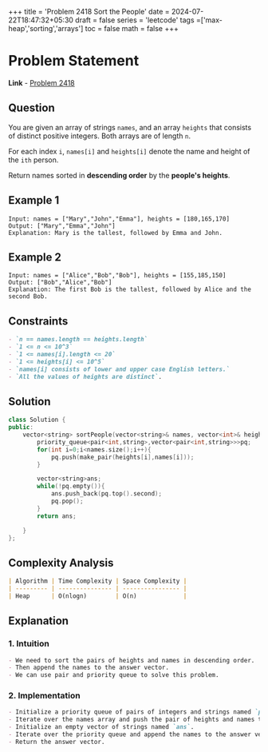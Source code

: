 +++
title = 'Problem 2418 Sort the People'
date = 2024-07-22T18:47:32+05:30
draft = false
series = 'leetcode'
tags =['max-heap','sorting','arrays']
toc = false
math = false
+++

# Problem Statement

**Link** - [Problem 2418](https://leetcode.com/problems/sort-the-people/description/)

## Question

You are given an array of strings `names`, and an array `heights` that consists of distinct positive integers. Both arrays are of length `n`.

For each index `i`, `names[i]` and `heights[i]` denote the name and height of the `ith` person.

Return names sorted in **descending order** by the **people's heights**.

## Example 1

```
Input: names = ["Mary","John","Emma"], heights = [180,165,170]
Output: ["Mary","Emma","John"]
Explanation: Mary is the tallest, followed by Emma and John.
```

## Example 2

```
Input: names = ["Alice","Bob","Bob"], heights = [155,185,150]
Output: ["Bob","Alice","Bob"]
Explanation: The first Bob is the tallest, followed by Alice and the second Bob.
```

## Constraints

```markdown
- `n == names.length == heights.length`
- `1 <= n <= 10^3`
- `1 <= names[i].length <= 20`
- `1 <= heights[i] <= 10^5`
- `names[i] consists of lower and upper case English letters.`
- `All the values of heights are distinct`.
```

## Solution

```cpp
class Solution {
public:
    vector<string> sortPeople(vector<string>& names, vector<int>& heights) {
        priority_queue<pair<int,string>,vector<pair<int,string>>>pq;
        for(int i=0;i<names.size();i++){
            pq.push(make_pair(heights[i],names[i]));
        }

        vector<string>ans;
        while(!pq.empty()){
            ans.push_back(pq.top().second);
            pq.pop();
        }
        return ans;

    }
};
```

## Complexity Analysis

```markdown
| Algorithm | Time Complexity | Space Complexity |
| --------- | --------------- | ---------------- |
| Heap      | O(nlogn)        | O(n)             |
```

## Explanation

### 1. Intuition

```markdown
- We need to sort the pairs of heights and names in descending order.
- Then append the names to the answer vector.
- We can use pair and priority queue to solve this problem.
```

### 2. Implementation

```markdown
- Initialize a priority queue of pairs of integers and strings named `pq`.
- Iterate over the names array and push the pair of heights and names to the priority queue.
- Initialize an empty vector of strings named `ans`.
- Iterate over the priority queue and append the names to the answer vector.
- Return the answer vector.
```
